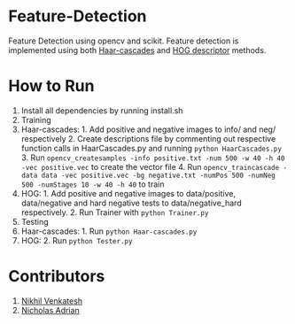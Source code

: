 # Feature-Detection
Feature Detection using opencv and scikit. Feature detection is implemented using both [Haar-cascades](https://github.com/nikv96/Feature-Detection/tree/master/Haar) and [HOG descriptor](https://github.com/nikv96/Feature-Detection/tree/master/HOG) methods.

# How to Run
1. Install all dependencies by running install.sh
2. Training
  1. Haar-cascades:
    1. Add positive and negative images to info/ and neg/ respectively
    2. Create descriptions file by commenting out respective function calls in HaarCascades.py and running ```python HaarCascades.py```
    3. Run ```opencv_createsamples -info positive.txt -num 500 -w 40 -h 40 -vec positive.vec``` to create the vector file
    4. Run ```opencv_traincascade -data data -vec positive.vec -bg negative.txt -numPos 500 -numNeg 500 -numStages 10 -w 40 -h 40``` to train
  2. HOG:
    1. Add positive and negative images to data/positive, data/negative and hard negative tests to data/negative_hard respectively.
    2. Run Trainer with ```python Trainer.py```
3. Testing
  1. Haar-cascades:
    1. Run ```python Haar-cascades.py```
  2. HOG:
    2. Run ```python Tester.py```
    
# Contributors
1. [Nikhil Venkatesh](https://github.com/nikv96)
2. [Nicholas Adrian](https://github.com/nicholasadr)

